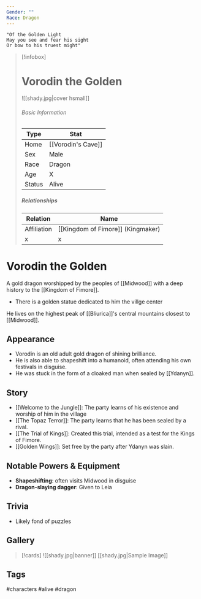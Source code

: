 ```yaml
---
Gender: ""
Race: Dragon
---
```

	"Of the Golden Light 
	May you see and fear his sight 
	Or bow to his truest might"

> [!infobox]
> # Vorodin the Golden
> ![[shady.jpg|cover hsmall]]
> ###### Basic Information
> | Type | Stat |
> | ---- | ---- |
> | Home | [[Vorodin's Cave]] |
> | Sex | Male |
> | Race | Dragon |
> | Age | X |
> | Status | Alive |
> ##### Relationships
> | Relation | Name |
> | ---- | ---- |
> | Affiliation | [[Kingdom of Fimore]] (Kingmaker) |
> | x | x |

# Vorodin the Golden
A gold dragon worshipped by the peoples of [[Midwood]] with a deep history to the [[Kingdom of Fimore]].
- There is a golden statue dedicated to him the villge center

He lives on the highest peak of [[Bliurica]]'s central mountains closest to [[Midwood]].
## Appearance
- Vorodin is an old adult gold dragon of shining brilliance.
- He is also able to shapeshift into a humanoid, often attending his own festivals in disguise.
- He was stuck in the form of a  cloaked man when sealed by [[Ydanyn]].
## Story
- [[Welcome to the Jungle]]: The party learns of his existence and worship of him in the village
- [[The Topaz Terror]]: The party learns that he has been sealed by a rival.
- [[The Trial of Kings]]: Created this trial, intended as a test for the Kings of Fimore.
- [[Golden Wings]]: Set free by the party after Ydanyn was slain.
## Notable Powers & Equipment
- **Shapeshifting**: often visits Midwood in disguise
- **Dragon-slaying dagger**: Given to Leia
## Trivia
- Likely fond of puzzles
## Gallery
>[!cards]
>![[shady.jpg|banner]]
>[[shady.jpg|Sample Image]]
>

## Tags
#characters #alive #dragon